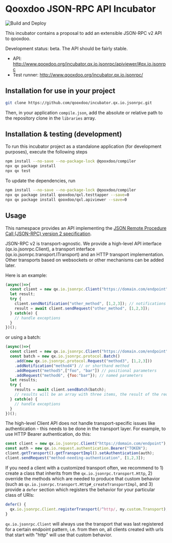 # Qooxdoo JSON-RPC API Incubator

![Build and Deploy](https://github.com/qooxdoo/incubator.qx.io.jsonrpc/workflows/Build%20and%20Deploy/badge.svg)

This incubator contains a proposal to add an extensible JSON-RPC v2 API 
to qooxdoo.

Development status: beta. The API should be fairly stable.

- API: http://www.qooxdoo.org/incubator.qx.io.jsonrpc/apiviewer/#qx.io.jsonrpc
- Test runner: http://www.qooxdoo.org/incubator.qx.io.jsonrpc/

## Installation for use in your project

```bash
git clone https://github.com/qooxdoo/incubator.qx.io.jsonrpc.git
```

Then, in your application `compile.json`, add the absolute or
relative path to the repository clone in the `libraries` array.

## Installation & testing (development)

To run this incubator project as a standalone application (for development purposes),
execute the following steps

```bash
npm install --no-save --no-package-lock @qooxdoo/compiler
npx qx package install
npx qx test
```

To update the dependencies, run

```bash
npm install --no-save --no-package-lock @qooxdoo/compiler
npx qx package install qooxdoo/qxl.testtapper --save=0
npx qx package install qooxdoo/qxl.apiviewer --save=0
```

## Usage

This namespace provides an API implementing the [JSON Remote Procedure Call
(JSON-RPC) version 2 specification](https://www.jsonrpc.org/specification).

JSON-RPC v2 is transport-agnostic. We provide a high-level
API interface (qx.io.jsonrpc.Client), a transport interface
(qx.io.jsonrpc.transport.ITransport) and an HTTP transport implementation.
Other transports based on websockets or other mechanisms can be added later.

Here is an example:

```javascript
(async()=>{
  const client = new qx.io.jsonrpc.Client("https://domain.com/endpoint");
  let result;
  try {
    client.sendNotification("other_method", [1,2,3]); // notifications are "fire & forget"
    result = await client.sendRequest("other_method", [1,2,3]);
  } catch(e) {
    // handle exceptions
  }
})();
```

or using a batch:

```javascript
(async()=>{
  const client = new qx.io.jsonrpc.Client("https://domain.com/endpoint");
  const batch = new qx.io.jsonrpc.protocol.Batch()
    .add(new qx.io.jsonrpc.protocol.Request("method3", [1,2,3]))
    .addNotification("method4") // or shorthand method
    .addRequest("method5",["foo", "bar"]) // positional parameters
    .addRequest("method6", {foo:"bar"}); // named parameters
  let results;
  try {
    results = await client.sendBatch(batch);
    // results will be an array with three items, the result of the requests
  } catch(e) {
    // handle exceptions
  }
})();
```

The high-level Client API does not handle transport-specific issues like
authentication - this needs to be done in the transport layer. For example,
to use HTTP Bearer authentication, do this:

```javascript
const client = new qx.io.jsonrpc.Client("https://domain.com/endpoint");
const auth = new qx.io.request.authentication.Bearer("TOKEN");
client.getTransport().getTransportImpl().setAuthentication(auth);
client.sendRequest("method-needing-authentication", [1,2,3]);
```

If you need a client with a customized transport often, we recommend
to 1) create a class that inherits from the `qx.io.jsonrpc.transport.Http`, 
2) override the methods which are needed to produce that custom behavior (such as 
`qx.io.jsonrpc.transport.Http#_createTransportImpl`, and 3) provide a `defer`
section which registers the behavior for your particular class of URIs:

```javascript
defer() {
  qx.io.jsonrpc.Client.registerTransport(/^http/, my.custom.Transport);
}
```

`qx.io.jsonrpc.Client` will always use the transport that was last registered for
a certain endpoint pattern, i.e. from then on, all clients created
with urls that start with "http" will use that custom behavior.
